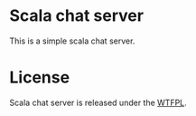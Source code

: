 Scala chat server
=================

This is a simple scala chat server.


License
==================

Scala chat server is released under the [WTFPL](http://www.wtfpl.net/txt/copying/).
